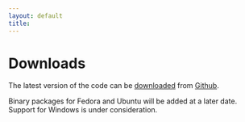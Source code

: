 ```yaml
---
layout: default
title:
---
```



Downloads
=========

The latest version of the code can be [downloaded](http://github.com/gfrd/gfrd/archives/develop) from [Github](http://github.com/gfrd/gfrd).

Binary packages for Fedora and Ubuntu will be added at a later date. Support for Windows is under consideration.

